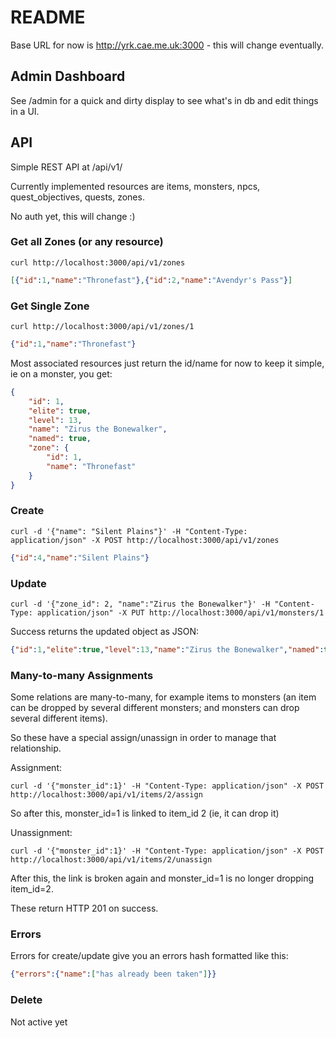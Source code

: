 # README

Base URL for now is http://yrk.cae.me.uk:3000 - this will change eventually.


## Admin Dashboard

See /admin for a quick and dirty display to see what's in db and edit things in a UI.


## API

Simple REST API at /api/v1/

Currently implemented resources are items, monsters, npcs, quest_objectives, quests, zones.

No auth yet, this will change :)

### Get all Zones (or any resource)

```
curl http://localhost:3000/api/v1/zones
```

```json
[{"id":1,"name":"Thronefast"},{"id":2,"name":"Avendyr's Pass"}]
```

### Get Single Zone

```
curl http://localhost:3000/api/v1/zones/1
```

```json
{"id":1,"name":"Thronefast"}
```

Most associated resources just return the id/name for now to keep it simple, ie on a monster, you get:

```json
{
    "id": 1,
    "elite": true,
    "level": 13,
    "name": "Zirus the Bonewalker",
    "named": true,
    "zone": {
        "id": 1,
        "name": "Thronefast"
    }
}
```


### Create

```
curl -d '{"name": "Silent Plains"}' -H "Content-Type: application/json" -X POST http://localhost:3000/api/v1/zones
```

```json
{"id":4,"name":"Silent Plains"}
```

### Update

```
curl -d '{"zone_id": 2, "name":"Zirus the Bonewalker"}' -H "Content-Type: application/json" -X PUT http://localhost:3000/api/v1/monsters/1
```

Success returns the updated object as JSON:

```json
{"id":1,"elite":true,"level":13,"name":"Zirus the Bonewalker","named":true,"zone":{"id":1,"name":"Thronefast"}}
```

### Many-to-many Assignments

Some relations are many-to-many, for example items to monsters (an item can be dropped by several different monsters; and monsters can drop several different items).

So these have a special assign/unassign in order to manage that relationship.

Assignment:

```
curl -d '{"monster_id":1}' -H "Content-Type: application/json" -X POST http://localhost:3000/api/v1/items/2/assign
```

So after this, monster_id=1 is linked to item_id 2 (ie, it can drop it)

Unassignment:
```
curl -d '{"monster_id":1}' -H "Content-Type: application/json" -X POST http://localhost:3000/api/v1/items/2/unassign
```

After this, the link is broken again and monster_id=1 is no longer dropping item_id=2.

These return HTTP 201 on success.


### Errors

Errors for create/update give you an errors hash formatted like this:

```json
{"errors":{"name":["has already been taken"]}}
```


### Delete

Not active yet
